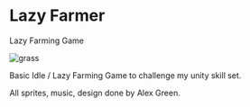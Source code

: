 # Lazy Farmer
Lazy Farming Game

![grass](https://user-images.githubusercontent.com/9258988/115762687-bba95200-a371-11eb-96f3-7288c86dd44b.png)

Basic Idle / Lazy Farming Game to challenge my unity skill set.

All sprites, music, design done by Alex Green.


